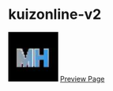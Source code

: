 # kuizonline-v2
<img src="./css/img/mylogo.jpg" alt="">
<a target="_blank" href="https://mhaziqrk.ml/kuizonline-v2">Preview Page</a>